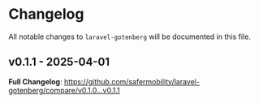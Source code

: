 # Changelog

All notable changes to `laravel-gotenberg` will be documented in this file.

## v0.1.1 - 2025-04-01

**Full Changelog**: https://github.com/safermobility/laravel-gotenberg/compare/v0.1.0...v0.1.1
